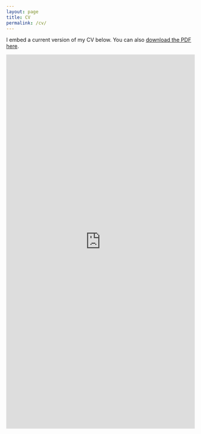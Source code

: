 ```yaml
---
layout: page
title: CV
permalink: /cv/
---
```


I embed a current version of my CV below. You can also [download the PDF here](/docs/cv.pdf).

<iframe src="https://www.aiforall.pro/docs/cv.pdf" class="gde-frame" style="height: 1000px; width: 100%; border: none;" scrolling="yes"></iframe>

<!-- {% include image.html url="/images/cv.png" caption="github" width=1000 align="medium" %}
 -->
<!-- <iframe src="https://github.com/hy2628982280/hy2628982280.github.io/tree/master/docs/YanHong_CV.pdf" class="gde-frame" style="height: 1000px; width: 100%; border: none;" scrolling="yes"></iframe>
 -->
<!-- {% include embedpdf.html code="f5p4nwg73ruxbho/svm-cv.pdf" width=100 height=800 %} -->
